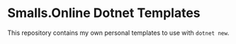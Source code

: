 # Smalls.Online Dotnet Templates

This repository contains my own personal templates to use with `dotnet new`.